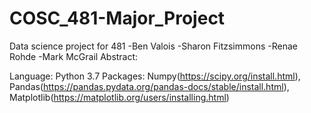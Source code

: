 # COSC_481-Major_Project
Data science project for 481
-Ben Valois
-Sharon Fitzsimmons
-Renae Rohde
-Mark McGrail
Abstract:

Language: Python 3.7
Packages: Numpy(https://scipy.org/install.html), Pandas(https://pandas.pydata.org/pandas-docs/stable/install.html), Matplotlib(https://matplotlib.org/users/installing.html)